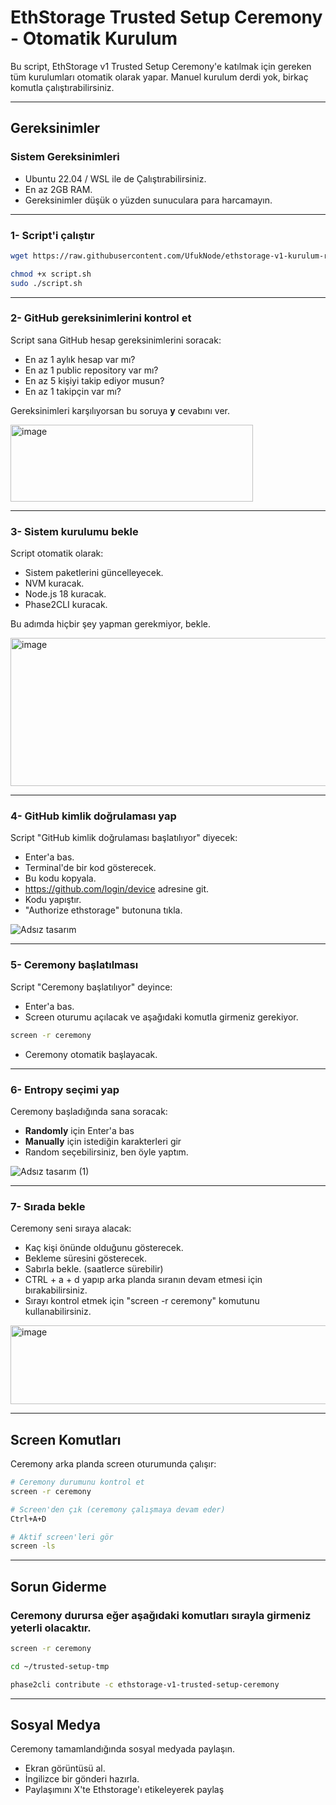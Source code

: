 # EthStorage Trusted Setup Ceremony - Otomatik Kurulum

Bu script, EthStorage v1 Trusted Setup Ceremony'e katılmak için gereken tüm kurulumları otomatik olarak yapar. Manuel kurulum derdi yok, birkaç komutla çalıştırabilirsiniz.

---

## Gereksinimler

### Sistem Gereksinimleri
- Ubuntu 22.04 / WSL ile de Çalıştırabilirsiniz.
- En az 2GB RAM.
- Gereksinimler düşük o yüzden sunuculara para harcamayın.

---

### 1- Script'i çalıştır

```bash
wget https://raw.githubusercontent.com/UfukNode/ethstorage-v1-kurulum-rehberi/main/script.sh
```
```bash
chmod +x script.sh
sudo ./script.sh
```

---

### 2- GitHub gereksinimlerini kontrol et

Script sana GitHub hesap gereksinimlerini soracak:
- En az 1 aylık hesap var mı?
- En az 1 public repository var mı?  
- En az 5 kişiyi takip ediyor musun?
- En az 1 takipçin var mı?

Gereksinimleri karşılıyorsan bu soruya **y** cevabını ver.

<img width="388" height="123" alt="image" src="https://github.com/user-attachments/assets/8937c655-9d90-49f8-8db6-83240b7198e1" />

---

### 3- Sistem kurulumu bekle

Script otomatik olarak:
- Sistem paketlerini güncelleyecek.
- NVM kuracak.
- Node.js 18 kuracak.
- Phase2CLI kuracak.

Bu adımda hiçbir şey yapman gerekmiyor, bekle.

<img width="744" height="237" alt="image" src="https://github.com/user-attachments/assets/15e62efc-853f-4285-94ee-f92ae818a825" />

---

### 4- GitHub kimlik doğrulaması yap

Script "GitHub kimlik doğrulaması başlatılıyor" diyecek:
- Enter'a bas.
- Terminal'de bir kod gösterecek.
- Bu kodu kopyala.
- https://github.com/login/device adresine git.
- Kodu yapıştır.
- "Authorize ethstorage" butonuna tıkla.

![Adsız tasarım](https://github.com/user-attachments/assets/d760b8d7-44b5-4129-8892-51c93dc14019)

---

### 5- Ceremony başlatılması

Script "Ceremony başlatılıyor" deyince:
- Enter'a bas.
- Screen oturumu açılacak ve aşağıdaki komutla girmeniz gerekiyor.

```bash
screen -r ceremony
```

- Ceremony otomatik başlayacak.

---

### 6- Entropy seçimi yap

Ceremony başladığında sana soracak:
- **Randomly** için Enter'a bas
- **Manually** için istediğin karakterleri gir
- Random seçebilirsiniz, ben öyle yaptım.

![Adsız tasarım (1)](https://github.com/user-attachments/assets/a0cef741-fa37-456d-a8eb-50af8aba56ed)

---

### 7- Sırada bekle

Ceremony seni sıraya alacak:
- Kaç kişi önünde olduğunu gösterecek.
- Bekleme süresini gösterecek.
- Sabırla bekle. (saatlerce sürebilir)
- CTRL + a + d yapıp arka planda sıranın devam etmesi için bırakabilirsiniz.
- Sırayı kontrol etmek için "screen -r ceremony" komutunu kullanabilirsiniz.

<img width="600" height="126" alt="image" src="https://github.com/user-attachments/assets/ae612940-dbb6-4932-8529-c5ab26a7c3fc" />

---

## Screen Komutları

Ceremony arka planda screen oturumunda çalışır:

```bash
# Ceremony durumunu kontrol et
screen -r ceremony

# Screen'den çık (ceremony çalışmaya devam eder)
Ctrl+A+D

# Aktif screen'leri gör  
screen -ls
```

---

## Sorun Giderme

### Ceremony durursa eğer aşağıdaki komutları sırayla girmeniz yeterli olacaktır.

```bash
screen -r ceremony
```
```bash
cd ~/trusted-setup-tmp
```
```bash
phase2cli contribute -c ethstorage-v1-trusted-setup-ceremony
```

---

## Sosyal Medya

Ceremony tamamlandığında sosyal medyada paylaşın.

- Ekran görüntüsü al.
- İngilizce bir gönderi hazırla.
- Paylaşımını X'te Ethstorage'ı etikeleyerek paylaş
